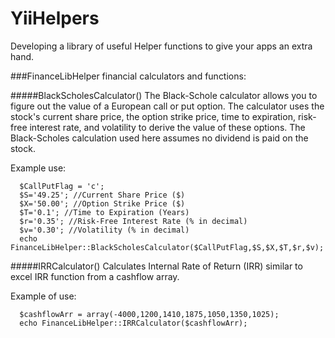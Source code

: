 YiiHelpers
==========

Developing a library of useful Helper functions to give your apps an extra hand.

###FinanceLibHelper
financial calculators and functions:

#####BlackScholesCalculator()
The Black-Schole calculator allows you to figure out the value of a European call or put option.  The calculator uses the stock's current share price, 
the option strike price, time to expiration, risk-free interest rate, and volatility to derive the value of these options. The Black-Scholes calculation used here assumes no dividend is paid on the stock.

Example use:
~~~
  $CallPutFlag = 'c';
  $S='49.25'; //Current Share Price ($)
  $X='50.00'; //Option Strike Price ($)
  $T='0.1'; //Time to Expiration (Years)
  $r='0.35'; //Risk-Free Interest Rate (% in decimal)
  $v='0.30'; //Volatility (% in decimal)
  echo FinanceLibHelper::BlackScholesCalculator($CallPutFlag,$S,$X,$T,$r,$v);
~~~ 

#####IRRCalculator()
Calculates Internal Rate of Return (IRR) similar to excel IRR function from a cashflow array.

Example of use:
~~~
  $cashflowArr = array(-4000,1200,1410,1875,1050,1350,1025);
  echo FinanceLibHelper::IRRCalculator($cashflowArr);
~~~
